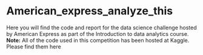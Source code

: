 # American_express_analyze_this
Here you will find the code and report for the data science challenge hosted by American Express as part of the Introduction to data analytics course.<br>
<b>Note:</b> All of the code used in this competition has been hosted at Kaggle. Please find them here
